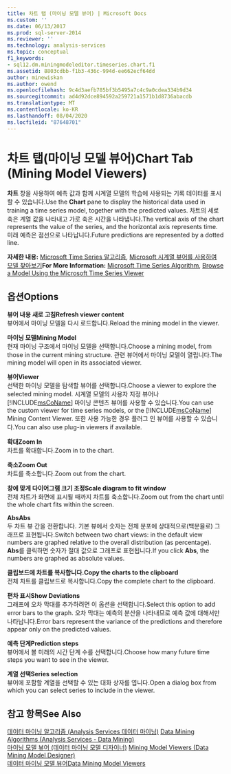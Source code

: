 ```yaml
---
title: 차트 탭 (마이닝 모델 뷰어) | Microsoft Docs
ms.custom: ''
ms.date: 06/13/2017
ms.prod: sql-server-2014
ms.reviewer: ''
ms.technology: analysis-services
ms.topic: conceptual
f1_keywords:
- sql12.dm.miningmodeleditor.timeseries.chart.f1
ms.assetid: 8803cdbb-f1b3-436c-994d-ee662ecf64dd
author: minewiskan
ms.author: owend
ms.openlocfilehash: 9c4d3aefb785bf3b5495a7c4c9a0cdea334b9d34
ms.sourcegitcommit: ad4d92dce894592a259721a1571b1d8736abacdb
ms.translationtype: MT
ms.contentlocale: ko-KR
ms.lasthandoff: 08/04/2020
ms.locfileid: "87648701"
---
```

# <a name="chart-tab-mining-model-viewers"></a><span data-ttu-id="5ac11-102">차트 탭(마이닝 모델 뷰어)</span><span class="sxs-lookup"><span data-stu-id="5ac11-102">Chart Tab (Mining Model Viewers)</span></span>
  <span data-ttu-id="5ac11-103">**차트** 창을 사용하여 예측 값과 함께 시계열 모델의 학습에 사용되는 기록 데이터를 표시할 수 있습니다.</span><span class="sxs-lookup"><span data-stu-id="5ac11-103">Use the **Chart** pane to display the historical data used in training a time series model, together with the predicted values.</span></span> <span data-ttu-id="5ac11-104">차트의 세로 축은 계열 값을 나타내고 가로 축은 시간을 나타냅니다.</span><span class="sxs-lookup"><span data-stu-id="5ac11-104">The vertical axis of the chart represents the value of the series, and the horizontal axis represents time.</span></span> <span data-ttu-id="5ac11-105">미래 예측은 점선으로 나타납니다.</span><span class="sxs-lookup"><span data-stu-id="5ac11-105">Future predictions are represented by a dotted line.</span></span>  
  
 <span data-ttu-id="5ac11-106">**자세한 내용:** [Microsoft Time Series 알고리즘](data-mining/microsoft-time-series-algorithm.md), [Microsoft 시계열 뷰어를 사용하여 모델 찾아보기](data-mining/browse-a-model-using-the-microsoft-time-series-viewer.md)</span><span class="sxs-lookup"><span data-stu-id="5ac11-106">**For More Information:** [Microsoft Time Series Algorithm](data-mining/microsoft-time-series-algorithm.md), [Browse a Model Using the Microsoft Time Series Viewer](data-mining/browse-a-model-using-the-microsoft-time-series-viewer.md)</span></span>  
  
## <a name="options"></a><span data-ttu-id="5ac11-107">옵션</span><span class="sxs-lookup"><span data-stu-id="5ac11-107">Options</span></span>  
 <span data-ttu-id="5ac11-108">**뷰어 내용 새로 고침**</span><span class="sxs-lookup"><span data-stu-id="5ac11-108">**Refresh viewer content**</span></span>  
 <span data-ttu-id="5ac11-109">뷰어에서 마이닝 모델을 다시 로드합니다.</span><span class="sxs-lookup"><span data-stu-id="5ac11-109">Reload the mining model in the viewer.</span></span>  
  
 <span data-ttu-id="5ac11-110">**마이닝 모델**</span><span class="sxs-lookup"><span data-stu-id="5ac11-110">**Mining Model**</span></span>  
 <span data-ttu-id="5ac11-111">현재 마이닝 구조에서 마이닝 모델을 선택합니다.</span><span class="sxs-lookup"><span data-stu-id="5ac11-111">Choose a mining model, from those in the current mining structure.</span></span> <span data-ttu-id="5ac11-112">관련 뷰어에서 마이닝 모델이 열립니다.</span><span class="sxs-lookup"><span data-stu-id="5ac11-112">The mining model will open in its associated viewer.</span></span>  
  
 <span data-ttu-id="5ac11-113">**뷰어**</span><span class="sxs-lookup"><span data-stu-id="5ac11-113">**Viewer**</span></span>  
 <span data-ttu-id="5ac11-114">선택한 마이닝 모델을 탐색할 뷰어를 선택합니다.</span><span class="sxs-lookup"><span data-stu-id="5ac11-114">Choose a viewer to explore the selected mining model.</span></span> <span data-ttu-id="5ac11-115">시계열 모델의 사용자 지정 뷰어나 [!INCLUDE[msCoName](../includes/msconame-md.md)] 마이닝 콘텐츠 뷰어를 사용할 수 있습니다.</span><span class="sxs-lookup"><span data-stu-id="5ac11-115">You can use the custom viewer for time series models, or the [!INCLUDE[msCoName](../includes/msconame-md.md)] Mining Content Viewer.</span></span> <span data-ttu-id="5ac11-116">또한 사용 가능한 경우 플러그 인 뷰어를 사용할 수 있습니다.</span><span class="sxs-lookup"><span data-stu-id="5ac11-116">You can also use plug-in viewers if available.</span></span>  
  
 <span data-ttu-id="5ac11-117">**확대**</span><span class="sxs-lookup"><span data-stu-id="5ac11-117">**Zoom In**</span></span>  
 <span data-ttu-id="5ac11-118">차트를 확대합니다.</span><span class="sxs-lookup"><span data-stu-id="5ac11-118">Zoom in to the chart.</span></span>  
  
 <span data-ttu-id="5ac11-119">**축소**</span><span class="sxs-lookup"><span data-stu-id="5ac11-119">**Zoom Out**</span></span>  
 <span data-ttu-id="5ac11-120">차트를 축소합니다.</span><span class="sxs-lookup"><span data-stu-id="5ac11-120">Zoom out from the chart.</span></span>  
  
 <span data-ttu-id="5ac11-121">**창에 맞게 다이어그램 크기 조정**</span><span class="sxs-lookup"><span data-stu-id="5ac11-121">**Scale diagram to fit window**</span></span>  
 <span data-ttu-id="5ac11-122">전체 차트가 화면에 표시될 때까지 차트를 축소합니다.</span><span class="sxs-lookup"><span data-stu-id="5ac11-122">Zoom out from the chart until the whole chart fits within the screen.</span></span>  
  
 <span data-ttu-id="5ac11-123">**Abs**</span><span class="sxs-lookup"><span data-stu-id="5ac11-123">**Abs**</span></span>  
 <span data-ttu-id="5ac11-124">두 차트 뷰 간을 전환합니다. 기본 뷰에서 숫자는 전체 분포에 상대적으로(백분율로) 그래프로 표현됩니다.</span><span class="sxs-lookup"><span data-stu-id="5ac11-124">Switch between two chart views: in the default view numbers are graphed relative to the overall distribution (as percentage).</span></span> <span data-ttu-id="5ac11-125">**Abs**를 클릭하면 숫자가 절대 값으로 그래프로 표현됩니다.</span><span class="sxs-lookup"><span data-stu-id="5ac11-125">If you click **Abs**, the numbers are graphed as absolute values.</span></span>  
  
 <span data-ttu-id="5ac11-126">**클립보드에 차트를 복사합니다.**</span><span class="sxs-lookup"><span data-stu-id="5ac11-126">**Copy the charts to the clipboard**</span></span>  
 <span data-ttu-id="5ac11-127">전체 차트를 클립보드로 복사합니다.</span><span class="sxs-lookup"><span data-stu-id="5ac11-127">Copy the complete chart to the clipboard.</span></span>  
  
 <span data-ttu-id="5ac11-128">**편차 표시**</span><span class="sxs-lookup"><span data-stu-id="5ac11-128">**Show Deviations**</span></span>  
 <span data-ttu-id="5ac11-129">그래프에 오차 막대를 추가하려면 이 옵션을 선택합니다.</span><span class="sxs-lookup"><span data-stu-id="5ac11-129">Select this option to add error bars to the graph.</span></span> <span data-ttu-id="5ac11-130">오차 막대는 예측의 분산을 나타내므로 예측 값에 대해서만 나타납니다.</span><span class="sxs-lookup"><span data-stu-id="5ac11-130">Error bars represent the variance of the predictions and therefore appear only on the predicted values.</span></span>  
  
 <span data-ttu-id="5ac11-131">**예측 단계**</span><span class="sxs-lookup"><span data-stu-id="5ac11-131">**Prediction steps**</span></span>  
 <span data-ttu-id="5ac11-132">뷰어에서 볼 미래의 시간 단계 수를 선택합니다.</span><span class="sxs-lookup"><span data-stu-id="5ac11-132">Choose how many future time steps you want to see in the viewer.</span></span>  
  
 <span data-ttu-id="5ac11-133">**계열 선택**</span><span class="sxs-lookup"><span data-stu-id="5ac11-133">**Series selection**</span></span>  
 <span data-ttu-id="5ac11-134">뷰어에 포함할 계열을 선택할 수 있는 대화 상자를 엽니다.</span><span class="sxs-lookup"><span data-stu-id="5ac11-134">Open a dialog box from which you can select series to include in the viewer.</span></span>  
  
## <a name="see-also"></a><span data-ttu-id="5ac11-135">참고 항목</span><span class="sxs-lookup"><span data-stu-id="5ac11-135">See Also</span></span>  
 <span data-ttu-id="5ac11-136">[데이터 마이닝 알고리즘 &#40;Analysis Services 데이터 마이닝&#41;](data-mining/data-mining-algorithms-analysis-services-data-mining.md) </span><span class="sxs-lookup"><span data-stu-id="5ac11-136">[Data Mining Algorithms &#40;Analysis Services - Data Mining&#41;](data-mining/data-mining-algorithms-analysis-services-data-mining.md) </span></span>  
 <span data-ttu-id="5ac11-137">[마이닝 모델 뷰어 &#40;데이터 마이닝 모델 디자이너&#41;](mining-model-viewers-data-mining-model-designer.md) </span><span class="sxs-lookup"><span data-stu-id="5ac11-137">[Mining Model Viewers &#40;Data Mining Model Designer&#41;](mining-model-viewers-data-mining-model-designer.md) </span></span>  
 [<span data-ttu-id="5ac11-138">데이터 마이닝 모델 뷰어</span><span class="sxs-lookup"><span data-stu-id="5ac11-138">Data Mining Model Viewers</span></span>](data-mining/data-mining-model-viewers.md)  
  
  
